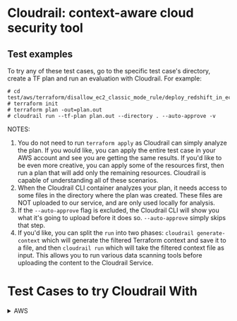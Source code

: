 # Cloudrail: context-aware cloud security tool

## Test examples

To try any of these test cases, go to the specific test case's directory, create a TF plan and run an evaluation with Cloudrail. For example:

```
# cd test/aws/terraform/disallow_ec2_classic_mode_rule/deploy_redshift_in_ec2_classic_mode
# terraform init
# terraform plan -out=plan.out
# cloudrail run --tf-plan plan.out --directory . --auto-approve -v
```

NOTES:
1. You do not need to run ```terraform apply``` as Cloudrail can simply analyze the plan. If you would like, you can apply the entire test case in your AWS account and see you are getting the same results. If you'd like to be even more creative, you can apply some of the resources first, then run a plan that will add only the remaining resources. Cloudrail is capable of understanding all of these scenarios.
2. When the Cloudrail CLI container analyzes your plan, it needs access to some files in the directory where the plan was created. These files are NOT uploaded to our service, and are only used locally for analysis.
3. If the ```--auto-approve``` flag is excluded, the Cloudrail CLI will show you what it's going to upload before it does so. ```--auto-approve``` simply skips that step.
4. If you'd like, you can split the ```run``` into two phases: ```cloudrail generate-context``` which will generate the filtered Terraform context and save it to a file, and then ```cloudrail run``` which will take the filtered context file as input. This allows you to run various data scanning tools before uploading the content to the Cloudrail Service.

# Test Cases to try Cloudrail With
<details>
  <summary>AWS</summary>

  1. [EC2 Classic mode identified](https://github.com/indeni/cloudrail-demo/tree/master/test/aws/terraform/disallow_ec2_classic_mode_rule/deploy_redshift_in_ec2_classic_mode)
  2. [Default security group used](https://github.com/indeni/cloudrail-demo/tree/master/test/aws/terraform/ensure_all_used_default_security_groups_restrict_all_traffic_rule/default_sg_in_new_vpc)
  3. [Use of the same role for public and private EC2s found](https://github.com/indeni/cloudrail-demo/tree/master/test/aws/terraform/ec2_role_share_rule/public_and_private_ec2_same_role)
  5. [The ECS target is exposed publicly on several ports](https://github.com/indeni/cloudrail-demo/tree/master/test/aws/terraform/ecs_entity_expose_port_to_public_connections/ecs_schedule_task_expose_port)
  6. [Use of default security group identified](https://github.com/indeni/cloudrail-demo/tree/master/test/aws/terraform/ensure_all_used_default_security_groups_restrict_all_traffic_rule/default_sg_in_new_vpc)
  7. [EC2 identified as a potential pivot point in reaching Rds cluster](https://github.com/indeni/cloudrail-demo/tree/master/test/aws/terraform/indirect_public_access_db_rds/public_ec2_points_to_private_rds)
  8. [EC2 identified as a potential pivot point in reaching Redshift cluster](https://github.com/indeni/cloudrail-demo/tree/master/test/aws/terraform/indirect_public_access_db_redshift/public_ec2_points_to_private_redshift)
  9. [RDS database found to be publicly accessible](https://github.com/indeni/cloudrail-demo/tree/master/test/aws/terraform/public_access_db_rds/aurora/vpc-controlled-public)
  10. [Redshift cluster public access identified](https://github.com/indeni/cloudrail-demo/tree/master/test/aws/terraform/public_access_db_redshift_rule/redshift_without_public_access)
  11. [Public access to port 22 found](https://github.com/indeni/cloudrail-demo/tree/master/test/aws/terraform/public_access_security_groups_port_rule/bastion_server)
  12. [Use of Default VPC identified](https://github.com/indeni/cloudrail-demo/tree/master/test/aws/terraform/disallow_default_vpc/deploy_ec2_to_default_vpc)
  13. [Violations found in the runtime variable](https://github.com/indeni/cloudrail-demo/tree/master/test/aws/terraform/runtime_variables)
  14. [Violations found in the TF Variables](https://github.com/indeni/cloudrail-demo/tree/master/test/aws/terraform/tfvars)
  15. [Use of overlapping CIDR blocks](https://github.com/indeni/cloudrail-demo/tree/master/test/aws/terraform/vpcs_in_tgw_no_overlapping_cidr_rule/overlapping_routes)
  16. [Loadbalancers should not use HTTP for target groups](https://github.com/indeni/cloudrail-demo/tree/master/test/aws/terraform/alb_disallow_target_groups_http_rule/alb_use_http)
  17. [Cloudfront protocol version should be high](https://github.com/indeni/cloudrail-demo/tree/master/test/aws/terraform/cloudfront_distributiion_list/cloudfront_protocol_version_is_low)
  18. [EKS logging should be enabled](https://github.com/indeni/cloudrail-demo/tree/master/test/aws/terraform/eks_logging_disable/failure)
  19. [Default Security Groups, when used, shoudl restrict all traffic](https://github.com/indeni/cloudrail-demo/tree/master/test/aws/terraform/ensure_all_used_default_security_groups_restrict_all_traffic_rule/ec2_simple_deceleration)
  20. [ES domain is indirectly accessible from public EC2](https://github.com/indeni/cloudrail-demo/tree/master/test/aws/terraform/indirect_public_access_es_domain/public_ec2_points_to_private_domain)
  21. [Ensure used routing tables for VPC peering are "least access"](https://github.com/indeni/cloudrail-demo/tree/master/test/aws/terraform/over_exposed_vpc_peering/simple_vpc_peering_scenario)
  22. [EKS should not have a publically exposable API](https://github.com/indeni/cloudrail-demo/tree/master/test/aws/terraform/public_access_eks_api/eks_with_public_api)
  23. [Loadbalancer should not expose port 22 to the internet](https://github.com/indeni/cloudrail-demo/tree/master/test/aws/terraform/public_access_security_groups_port_rule/port_22_allowed_from_internet_to_load_balancer_explicit)
  24. [S3 buckets should not be accessible from the public and cross-account](https://github.com/indeni/cloudrail-demo/tree/master/test/aws/terraform/s3_acl_disallow_public_and_cross_account/acl_public_all_authenticated_users_canned)
  25. [VPC Endpoint Gateway should be used for S3 buckets](https://github.com/indeni/cloudrail-demo/tree/master/test/aws/terraform/s3_vpce_gateway_not_used_rule/vpc_do_not_have_direct_s3_service_connection)
  26. [Cloudfront distribution should encrypt data in transit](https://github.com/indeni/cloudrail-demo/tree/master/test/aws/terraform/test_ensure_cloudfront_distribution_encrypt_in_transit_rule/not_encrypted)
  27. [API Gateway caching should be encrypted](https://github.com/indeni/cloudrail-demo/tree/master/test/aws/terraform/non_encrypted_rest_api_cache_enabled)
  28. [No IAM user should be defined](https://github.com/indeni/cloudrail-demo/tree/master/test/aws/terraform/iam_no_human_users_role)
  29. [Redshift clusters should be encrypted at rest](https://github.com/indeni/cloudrail-demo/tree/master/test/aws/terraform/ensure_redshift_cluster_created_encrypted_rule)
  30. [Enforce the use of VPC Endpoint gateways for DynamoDB for VPCs](https://github.com/indeni/cloudrail-demo/tree/master/test/aws/terraform/dynamodb_vpce_gateway_not_used_rule)
  31. [Enforce the use of VPC Endpoint gateways for DynamoDB for Route Tables](https://github.com/indeni/cloudrail-demo/tree/master/test/aws/terraform/dynamodb_vpce_gateway_route_table_exposure_rule)
  32. [ALB should user HTTPS and not HTTP](https://github.com/indeni/cloudrail-demo/tree/master/test/aws/terraform/ensure_alb_is_using_https)
  33. [DocDB clusters should be set to be encrypted at rest](https://github.com/indeni/cloudrail-demo/tree/master/test/aws/terraform/ensure_docdb_clusters_encrypted_rule)
  34. [DynamodDB DAX clusters should be set to be encrypted at rest](https://github.com/indeni/cloudrail-demo/tree/master/test/aws/terraform/ensure_dax_clusters_encrypted_rule)
  35. [Elasticsearch domains should be set to be encrypted node-to-node](https://github.com/indeni/cloudrail-demo/tree/master/test/aws/terraform/es_encrypt_node_to_node_rule)
  36. [S3 buckets should be encrypted at rest](https://github.com/indeni/cloudrail-demo/tree/master/test/aws/terraform/ensure_s3_buckets_encrypted_rule)
  37. [CloudTrail trails being created should be encrypted at rest using KMS](https://github.com/indeni/cloudrail-demo/tree/master/test/aws/terraform/ensure_cloudtrail_encryption_kms_rule)
  38. [Athena Workgroup query results should be encrypted at rest using KMS CMK](https://github.com/indeni/cloudrail-demo/tree/master/test/aws/terraform/ensure_athena_workgroups_results_encrypted_rule)
  39. [Cloudwatch Log Groups should be encrypted at rest using KMS CMK](https://github.com/indeni/cloudrail-demo/tree/master/test/aws/terraform/ensure_cloud_watch_log_groups_encrypted_rule)
  40. [RDS instances should be encrypted at rest](https://github.com/indeni/cloudrail-demo/tree/master/test/aws/terraform/ensure_rds_encrypt_at_rest_rule)
  41. [Only private AMIs should be used](https://github.com/indeni/cloudrail-demo/tree/master/test/aws/terraform/allow_only_private_amis_rule)
  42. [Codebuild projects should be set to be encrypted at rest with customer-managed CMK](https://github.com/indeni/cloudrail-demo/tree/master/test/aws/terraform/ensure_code_build_projects_encrypted_rule)
  43. [SQS queues should be set to be encrypted at rest](https://github.com/indeni/cloudrail-demo/tree/master/test/aws/terraform/ensure_sqs_queues_encrypted_at_rest_rule)
  44. [RDS global clusters should be set to be encrypted at rest](https://github.com/indeni/cloudrail-demo/tree/master/test/aws/terraform/ensure_rds_encrypt_at_rest_rule)
  45. [EFS file system policy should not use wildcard actions](https://github.com/indeni/cloudrail-demo/tree/master/test/aws/terraform/ensure_efs_fs_policy_not_use_wildcard_rule)
  46. [S3 Glacier vault policy should not use wildcard actions](https://github.com/indeni/cloudrail-demo/tree/master/test/aws/terraform/ensure_glacier_vault_policy_not_use_wildcard_rule)
  47. [S3 bucket policy should not use wildcard actions](https://github.com/indeni/cloudrail-demo/tree/master/test/aws/terraform/ensure_s3_bucket_policy_not_use_wildcard_rule)
  48. [KMS key policy should not use wildcard actions](https://github.com/indeni/cloudrail-demo/tree/master/test/aws/terraform/ensure_kms_key_policy_not_use_wildcard_rule)
  49. [Secrets Manager secret policy should not use wildcard actions](https://github.com/indeni/cloudrail-demo/tree/master/test/aws/terraform/ensure_secrets_manager_secret_policy_not_use_wildcard)
  50. [CloudWatch Logs destination policy should not use wildcard actions](https://github.com/indeni/cloudrail-demo/tree/master/test/aws/terraform/ensure_cloudwatch_log_destination_policy_not_use_wildcard_rule)
  51. [API Gateway endpoint policy should not use wildcard actions](https://github.com/indeni/cloudrail-demo/tree/master/test/aws/terraform/ensure_rest_api_gw_policy_not_use_wildcard_rule)
  52. [Elasticsearch Service domain policy should not use wildcard actions](https://github.com/indeni/cloudrail-demo/tree/master/test/aws/terraform/ensure_elastic_search_domain_policy_not_use_wildcard_rule)
  53. [Glue data catalog policy should not use wildcard actions](https://github.com/indeni/cloudrail-demo/tree/master/test/aws/terraform/ensure_glue_data_catalog_policy_not_use_wildcard_rule)
  54. [S3 bucket objects are set to be encrypted at rest](https://github.com/indeni/cloudrail-demo/tree/master/test/aws/terraform/ensure_s3_bucket_objects_encrypted_rule)
  55. [Identify policies allowing for privilege escalation](https://github.com/indeni/cloudrail-demo/tree/master/test/aws/terraform/iam_privilege_escalation_policy_rule)
  56. [Cloudwatch log groups should specify retention days](https://github.com/indeni/cloudrail-demo/tree/master/test/aws/terraform/ensure_cloudwatch_log_groups_specify_retention_days_rule)
  57. [CloudTrail log file validation should be enabled](https://github.com/indeni/cloudrail-demo/tree/master/test/aws/terraform/ensure_cloudtrail_log_validation_enabled_rule)
  58. [DocDB clusters should be set to encrypted at rest using customer managed CMK](https://github.com/indeni/cloudrail-demo/tree/master/test/aws/terraform/ensure_docdb_clusters_encrypted_using_customer_managed_cmk_rule)
  59. [Workspaces root volume being created should be set to encrypted at rest](https://github.com/indeni/cloudrail-demo/tree/master/test/aws/terraform/ensure_workspace_root_volume_encrypted_at_rest_rule)
  60. [Secrets Manager secrets should be encrypted at rest with customer-managed CMK](https://github.com/indeni/cloudrail-demo/tree/master/test/aws/terraform/ensure_secrets_manager_secrets_encrypted_at_rest_with_customer_amanaged_cmk_rule)
  61. [Workspaces user volume being created should be set to be encrypted at rest](https://github.com/indeni/cloudrail-demo/tree/master/test/aws/terraform/ensure_workspace_user_volume_encrypted_at_rest_rule)
  62. [SNS topics should be encrypted at rest with customer-managed CMK](https://github.com/indeni/cloudrail-demo/tree/master/test/aws/terraform/ensure_sns_topic_encrypted_at_rest_with_customer_managed_cmk_rule)
  63. [Ensure CloudFront protocol version is a good one](https://github.com/indeni/cloudrail-demo/tree/master/test/aws/terraform/cloudfront_distributiion_list)
  64. [Ensure Lambda function policy does not use wildcard actions](https://github.com/indeni/cloudrail-demo/tree/master/test/aws/terraform/ensure_lambda_function_policy_not_use_wildcard_rule)
  65. [Ensure every security groups rule has a description](https://github.com/indeni/cloudrail-demo/tree/master/test/aws/terraform/ensure_security_group_rule_include_description_rule)
  66. [Ensure Workspaces user volume being created are set to be encrypted at rest with customer-managed CMK](https://github.com/indeni/cloudrail-demo/tree/master/test/aws/terraform/ensure_workspace_user_volume_encrypted_with_customer_cmk_rule)
  67. [Ensure IAM entities' policies are managed solely in infrastructure-as-code](https://github.com/indeni/cloudrail-demo/tree/master/test/aws/terraform/ensure_iam_entities_policy_managed_solely_rule)
  68. [Ensure Neptune DB are not publicly accessible](https://github.com/indeni/cloudrail-demo/tree/master/test/aws/terraform/public_access_db_neptune_rule)
  69. [Ensure VPC Endpoint for SQS is enabled in all VPCs in use](https://github.com/indeni/cloudrail-demo/tree/master/test/aws/terraform/vpc_endpoint_sqs_exposure_rule)
  70. [Ensure ECS task definitions being created are set to encrypt in transit with EFS](https://github.com/indeni/cloudrail-demo/tree/master/test/aws/terraform/ensure_ecs_task_definition_created_with_efs_encrypt_in_transit_rule)
  71. [Ensure SSM Parameter Store SecureString strings are encrypted at rest with customer-managed CMK](https://github.com/indeni/cloudrail-demo/tree/master/test/aws/terraform/ensure_ssm_parameter_store_using_encrypted_customer_managed_kms_rule)
  72. [Ensure each Lambda function has a non-infinite log retention](https://github.com/indeni/cloudrail-demo/tree/master/test/aws/terraform/ensure_lambda_function_has_non_infinite_log_retention_rule)
  73. [Ensure VPC Endpoint for SQS is enabled in all Availability Zones in use a VPC](https://github.com/indeni/cloudrail-demo/tree/master/test/aws/terraform/sqs_vpc_endpoint_interface_availability_zone)
  74. [Ensure all resources that can be tagged have at least one tag](https://github.com/indeni/cloudrail-demo/tree/master/test/aws/terraform/ensure_all_resources_tagged_rule)
  75. [Ensure VPC Endpoint for EC2 is enabled in all VPCs in use](https://github.com/indeni/cloudrail-demo/tree/master/test/aws/terraform/vpc_endpoint_ec2_exposure_rule)
  76. [Ensure IAM policies pass Access Analyzer policy validation without issues](https://github.com/indeni/cloudrail-demo/tree/master/test/aws/terraform/access_analyzer_validation_rule)
  77. [Ensure Sagemaker Endpoint Configurations are set to encrypt data at rest](https://github.com/indeni/cloudrail-demo/tree/master/test/aws/terraform/ensure_sagemaker_endpoint_config_encrypted_at_rest_rule)
  78. [Ensure no role uses an overly wide principal for assume role policy](https://github.com/indeni/cloudrail-demo/tree/master/test/aws/terraform/iam_role_assume_role_principal_too_wide)
  78. [Ensure Sagemaker Notebook Instances are set to encrypt artifacts at rest with customer-managed CMK](https://github.com/indeni/cloudrail-demo/tree/master/test/aws/terraform/ensure_sagemaker_notebook_instance_encrypted_at_rest_by_cmk_rule)'
  79. [Ensure S3 buckets are not indirectly exposed via overly permissive Lambda Function and public API Gateway](https://github.com/indeni/cloudrail-demo/tree/master/test/aws/terraform/s3_bucket_lambda_indirect_exposure_rule)
  80. [Ensure RDS cluster instances being created are set to encrypt the performance insights with customer-managed CMK](https://github.com/indeni/cloudrail-demo/tree/master/test/aws/terraform/ensure_rds_cluster_instance_encrypt_with_customer_managed_cmk_rule)
  81. [Ensure Database Migration Service instances are not publicly accessible](https://github.com/indeni/cloudrail-demo/tree/master/test/aws/terraform/public_access_dms_replication_instance_rule)
  82. [Validate IAM policies in IaC using Access Analyzer Policy Validation API](https://github.com/indeni/cloudrail-demo/tree/master/test/aws/terraform/access_analyzer_validation_rule)
  83. [Ensure SageMaker Notebook instances are not publicly accessible](https://github.com/indeni/cloudrail-demo/tree/master/test/aws/terraform/ensure_no_direct_internet_access_allowed_to_sagemaker_notebook_instance_rule)
  84. [Report unused security group](https://github.com/indeni/cloudrail-demo/tree/master/test/aws/terraform/ensure_no_unused_security_groups_rule)
  85. [Ensure unused roles are removed](https://github.com/indeni/cloudrail-demo/tree/master/test/aws/terraform/ensure_unused_roles_removed_rule)


</details>

